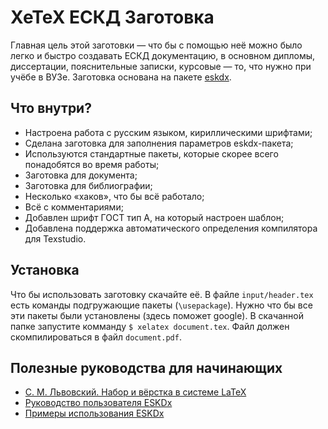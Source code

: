 XeTeX ЕСКД Заготовка
====================

Главная цель этой заготовки — что бы с помощью неё можно было легко и
быстро создавать ЕСКД документацию, в основном дипломы, диссертации, пояснительные записки, курсовые — то, что нужно при учёбе в ВУЗе. Заготовка основана на пакете [eskdx](http://eskdx.org.ua/).

Что внутри?
-----------

 - Настроена работа с русским языком, кириллическими шрифтами;
 - Сделана заготовка для заполнения параметров eskdx-пакета; 
 - Используются стандартные пакеты, которые скорее всего понадобятся во время работы;
 - Заготовка для документа;
 - Заготовка для библиографии;
 - Несколько «хаков», что бы всё работало;
 - Всё с комментариями;
 - Добавлен шрифт ГОСТ тип А, на который настроен шаблон;
 - Добавлена поддержка автоматического определения компилятора для Texstudio.

Установка
---------

Что бы использовать заготовку скачайте её. В файле `input/header.tex` есть команды подгружающие пакеты (`\usepackage`). Нужно что бы все эти пакеты были установлены (здесь поможет google).
В скачанной папке запустите комманду `$ xelatex document.tex`. Файл должен скомпилироваться в файл `document.pdf`.

Полезные руководства для начинающих
-----------------------------------

 -  [С. М. Львовский. Набор и вёрстка в системе LaTeX](http://www.mccme.ru/free-books/llang/newllang.pdf)
 -  [Руководство пользователя ESKDx](http://eskdx.org.ua/downloads/eskdx-0.98.pdf)
 -  [Примеры использования ESKDx](http://eskdx.org.ua/wiki/%D0%9F%D1%80%D0%B8%D0%BC%D0%B5%D1%80%D1%8B%D0%98%D1%81%D0%BF%D0%BE%D0%BB%D1%8C%D0%B7%D0%BE%D0%B2%D0%B0%D0%BD%D0%B8%D1%8FEskdx)
 
